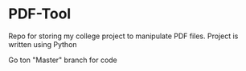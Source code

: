 # PDF-Tool
Repo for storing my college project to manipulate PDF files. Project is written using Python

Go ton "Master" branch for code
